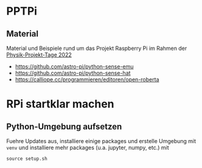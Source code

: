 # PPTPi


## Material

Material und Beispiele rund um das Projekt Raspberry Pi im Rahmen der [Physik-Projekt-Tage 2022](https://www.ppt.uni-hamburg.de)



- https://github.com/astro-pi/python-sense-emu
- https://github.com/astro-pi/python-sense-hat
- https://calliope.cc/programmieren/editoren/open-roberta


# RPi startklar machen

## Python-Umgebung aufsetzen

Fuehre Updates aus, installiere einige packages und erstelle Umgebung mit `venv` und installiere mehr packages (u.a. jupyter, numpy, etc.) mit

```
source setup.sh
```

